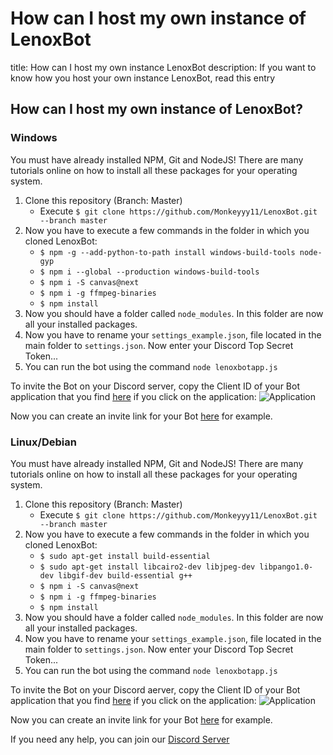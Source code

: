 # How can I host my own instance of LenoxBot

title: How can I host my own instance LenoxBot description: If you want to know how you host your own instance LenoxBot, read this entry

## How can I host my own instance of LenoxBot?

### Windows

You must have already installed NPM, Git and NodeJS! There are many tutorials online on how to install all these packages for your operating system.

1. Clone this repository \(Branch: Master\)
   * Execute `$ git clone https://github.com/Monkeyyy11/LenoxBot.git --branch master`
2. Now you have to execute a few commands in the folder in which you cloned LenoxBot:
   * `$ npm -g --add-python-to-path install windows-build-tools node-gyp`
   * `$ npm i --global --production windows-build-tools`
   * `$ npm i -S canvas@next`
   * `$ npm i -g ffmpeg-binaries`
   * `$ npm install`
3. Now you should have a folder called `node_modules`. In this folder are now all your installed packages.
4. Now you have to rename your `settings_example.json`, file located in the main folder to `settings.json`. Now enter your Discord Top Secret Token...
5. You can run the bot using the command `node lenoxbotapp.js`

To invite the Bot on your Discord server, copy the Client ID of your Bot application that you find [here](https://discordapp.com/developers/applications/) if you click on the application: ![Application](https://i.imgur.com/9ChWjol.png)

Now you can create an invite link for your Bot [here](https://discordapi.com/permissions.html) for example.

### Linux/Debian

You must have already installed NPM, Git and NodeJS! There are many tutorials online on how to install all these packages for your operating system.

1. Clone this repository \(Branch: Master\)
   * Execute `$ git clone https://github.com/Monkeyyy11/LenoxBot.git --branch master`
2. Now you have to execute a few commands in the folder in which you cloned LenoxBot:
   * `$ sudo apt-get install build-essential`
   * `$ sudo apt-get install libcairo2-dev libjpeg-dev libpango1.0-dev libgif-dev build-essential g++`
   * `$ npm i -S canvas@next`
   * `$ npm i -g ffmpeg-binaries`
   * `$ npm install`
3. Now you should have a folder called `node_modules`. In this folder are now all your installed packages.
4. Now you have to rename your `settings_example.json`, file located in the main folder to `settings.json`. Now enter your Discord Top Secret Token...
5. You can run the bot using the command `node lenoxbotapp.js`

To invite the Bot on your Discord aerver, copy the Client ID of your Bot application that you find [here](https://discordapp.com/developers/applications/) if you click on the application: ![Application](https://i.imgur.com/9ChWjol.png)

Now you can create an invite link for your Bot [here](https://discordapi.com/permissions.html) for example.

If you need any help, you can join our [Discord Server](https://lenoxbot.com/discord)

